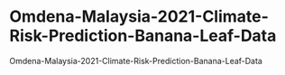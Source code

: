 # Omdena-Malaysia-2021-Climate-Risk-Prediction-Banana-Leaf-Data
Omdena-Malaysia-2021-Climate-Risk-Prediction-Banana-Leaf-Data
